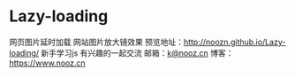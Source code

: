# Lazy-loading
网页图片延时加载
网站图片放大镜效果 预览地址：http://noozn.github.io/Lazy-loading/ 
新手学习js 有兴趣的一起交流 邮箱：k@nooz.cn 博客：https://www.nooz.cn
